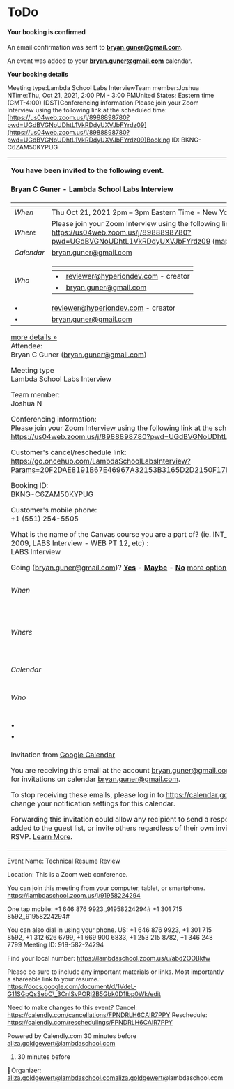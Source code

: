 # ToDo

#### &#x20;Your booking is confirmed

An email confirmation was sent to **bryan.guner@gmail.com**.

An event was added to your **bryan.guner@gmail.com** calendar.

**Your booking details**

Meeting type:Lambda School Labs InterviewTeam member:Joshua NTime:Thu, Oct 21, 2021, 2:00 PM - 3:00 PMUnited States; Eastern time (GMT-4:00) \[DST]Conferencing information:Please join your Zoom Interview using the following link at the scheduled time: [https://us04web.zoom.us/j/8988898780?pwd=UGdBVGNoUDhtL1VkRDdyUXVJbFYrdz09](https://us04web.zoom.us/j/8988898780?pwd=UGdBVGNoUDhtL1VkRDdyUXVJbFYrdz09)Booking ID: BKNG-C6ZAM50KYPUG





|                                                                                                                                                                                                                                                                                                                                                                                                                                                                                                                                                                                                                                                                                                                                                                                                                                                                                                                                                                                                                                                                                                                                                                                                                                                                                                                                                                                                                                                                                                                                                                                                                                                                                                                                                                                                                                                                                                                                                                                                                                                                                                                                                                                                                                                                                                                                                                                                                                                                                                                                                                                                                                                                                                                                                                                                                                                                                                                                                                                                                                                                                                                                                                                                                                                                                                                                                                                                                                                                                                                                                                                                                                                                                                                                                                                                                                                                                                                                                                                                                                                                                                                                                                                                                                                                                                                                                                                                                                                                                                                                                                                                                                                                                                            |                                                                                                                                                                                                                                                                                                                                                                                                                                                                |
| ---------------------------------------------------------------------------------------------------------------------------------------------------------------------------------------------------------------------------------------------------------------------------------------------------------------------------------------------------------------------------------------------------------------------------------------------------------------------------------------------------------------------------------------------------------------------------------------------------------------------------------------------------------------------------------------------------------------------------------------------------------------------------------------------------------------------------------------------------------------------------------------------------------------------------------------------------------------------------------------------------------------------------------------------------------------------------------------------------------------------------------------------------------------------------------------------------------------------------------------------------------------------------------------------------------------------------------------------------------------------------------------------------------------------------------------------------------------------------------------------------------------------------------------------------------------------------------------------------------------------------------------------------------------------------------------------------------------------------------------------------------------------------------------------------------------------------------------------------------------------------------------------------------------------------------------------------------------------------------------------------------------------------------------------------------------------------------------------------------------------------------------------------------------------------------------------------------------------------------------------------------------------------------------------------------------------------------------------------------------------------------------------------------------------------------------------------------------------------------------------------------------------------------------------------------------------------------------------------------------------------------------------------------------------------------------------------------------------------------------------------------------------------------------------------------------------------------------------------------------------------------------------------------------------------------------------------------------------------------------------------------------------------------------------------------------------------------------------------------------------------------------------------------------------------------------------------------------------------------------------------------------------------------------------------------------------------------------------------------------------------------------------------------------------------------------------------------------------------------------------------------------------------------------------------------------------------------------------------------------------------------------------------------------------------------------------------------------------------------------------------------------------------------------------------------------------------------------------------------------------------------------------------------------------------------------------------------------------------------------------------------------------------------------------------------------------------------------------------------------------------------------------------------------------------------------------------------------------------------------------------------------------------------------------------------------------------------------------------------------------------------------------------------------------------------------------------------------------------------------------------------------------------------------------------------------------------------------------------------------------------------------------------------------------------------------------------------- | -------------------------------------------------------------------------------------------------------------------------------------------------------------------------------------------------------------------------------------------------------------------------------------------------------------------------------------------------------------------------------------------------------------------------------------------------------------- |
| <p><strong>You have been invited to the following event.</strong></p><h4>Bryan C Guner - Lambda School Labs Interview</h4><table><thead><tr><th></th><th></th></tr></thead><tbody><tr><td><em>When</em></td><td>Thu Oct 21, 2021 2pm – 3pm Eastern Time - New York</td></tr><tr><td><em>Where</em></td><td>Please join your Zoom Interview using the following link at the scheduled time: <a href="https://us04web.zoom.us/j/8988898780?pwd=UGdBVGNoUDhtL1VkRDdyUXVJbFYrdz09">https://us04web.zoom.us/j/8988898780?pwd=UGdBVGNoUDhtL1VkRDdyUXVJbFYrdz09</a> (<a href="https://www.google.com/maps/search/Please+join+your+Zoom+Interview+using+the+following+link+at+the+scheduled+time:+https:%2F%2Fus04web.zoom.us%2Fj%2F8988898780%3Fpwd%3DUGdBVGNoUDhtL1VkRDdyUXVJbFYrdz09?hl=en">map</a>)</td></tr><tr><td><em>Calendar</em></td><td><a href="mailto:bryan.guner@gmail.com">bryan.guner@gmail.com</a></td></tr><tr><td><em>Who</em></td><td><table><thead><tr><th></th><th></th></tr></thead><tbody><tr><td>•</td><td><a href="mailto:reviewer@hyperiondev.com">reviewer@hyperiondev.com</a> - creator</td></tr><tr><td>•</td><td><a href="mailto:bryan.guner@gmail.com">bryan.guner@gmail.com</a></td></tr></tbody></table></td></tr><tr><td>•</td><td><a href="mailto:reviewer@hyperiondev.com">reviewer@hyperiondev.com</a> - creator</td></tr><tr><td>•</td><td><a href="mailto:bryan.guner@gmail.com">bryan.guner@gmail.com</a></td></tr></tbody></table><p><a href="https://calendar.google.com/calendar/event?action=VIEW&#x26;eid=aHQ5OG5iMDV2bDMzaTU3YWFrNHVrajlkaHMgYnJ5YW4uZ3VuZXJAbQ&#x26;tok=NTIjNzlyMDJiaGk1ZWo2bGkyODFmbjNmN3M0ZnNAZ3JvdXAuY2FsZW5kYXIuZ29vZ2xlLmNvbWUxYzQxMWRhM2U0YWFhYjBhMzE2MjViZWQwYzBjYWU0ZDFlYWIyZTk&#x26;ctz=America%2FNew_York&#x26;hl=en&#x26;es=1">more details »</a><br>Attendee:<br>Bryan C Guner (<a href="mailto:bryan.guner@gmail.com">bryan.guner@gmail.com</a>)</p><p>Meeting type<br>Lambda School Labs Interview‌</p><p>Team member:<br>Joshua N</p><p>Conferencing information:<br>Please join your Zoom Interview using the following link at the scheduled time: <a href="https://www.google.com/url?q=https%3A%2F%2Fus04web.zoom.us%2Fj%2F8988898780%3Fpwd%3DUGdBVGNoUDhtL1VkRDdyUXVJbFYrdz09&#x26;sa=D&#x26;source=calendar&#x26;usd=2&#x26;usg=AOvVaw2P9JlJC4rPEaeaGTmVEZk6">https://us04web.zoom.us/j/8988898780?pwd=UGdBVGNoUDhtL1VkRDdyUXVJbFYrdz09</a></p><p>Customer's cancel/reschedule link:<br><a href="https://www.google.com/url?q=https%3A%2F%2Fgo.oncehub.com%2FLambdaSchoolLabsInterview%3FParams%3D20F2DAE8191B67E46967A32153B3165D2D2150F17EE5C2882EF687FBB99364EE&#x26;sa=D&#x26;source=calendar&#x26;usd=2&#x26;usg=AOvVaw12DInUbGXV3I_pRyaOQY_I">https://go.oncehub.com/LambdaSchoolLabsInterview?Params=20F2DAE8191B67E46967A32153B3165D2D2150F17EE5C2882EF687FBB99364EE</a></p><p>Booking ID:<br>BKNG-C6ZAM50KYPUG</p><p>Customer's mobile phone:<br>+1 (551) 254-5505</p><p>What is the name of the Canvas course you are a part of? (ie. INT_END_2009, LABS Interview - 2009, LABS Interview - WEB PT 12, etc) :<br>LABS Interview</p><p>Going (<a href="mailto:bryan.guner@gmail.com">bryan.guner@gmail.com</a>)?   <a href="https://calendar.google.com/calendar/event?action=RESPOND&#x26;eid=aHQ5OG5iMDV2bDMzaTU3YWFrNHVrajlkaHMgYnJ5YW4uZ3VuZXJAbQ&#x26;rst=1&#x26;tok=NTIjNzlyMDJiaGk1ZWo2bGkyODFmbjNmN3M0ZnNAZ3JvdXAuY2FsZW5kYXIuZ29vZ2xlLmNvbWUxYzQxMWRhM2U0YWFhYjBhMzE2MjViZWQwYzBjYWU0ZDFlYWIyZTk&#x26;ctz=America%2FNew_York&#x26;hl=en&#x26;es=1"><strong>Yes</strong></a><strong> - </strong><a href="https://calendar.google.com/calendar/event?action=RESPOND&#x26;eid=aHQ5OG5iMDV2bDMzaTU3YWFrNHVrajlkaHMgYnJ5YW4uZ3VuZXJAbQ&#x26;rst=3&#x26;tok=NTIjNzlyMDJiaGk1ZWo2bGkyODFmbjNmN3M0ZnNAZ3JvdXAuY2FsZW5kYXIuZ29vZ2xlLmNvbWUxYzQxMWRhM2U0YWFhYjBhMzE2MjViZWQwYzBjYWU0ZDFlYWIyZTk&#x26;ctz=America%2FNew_York&#x26;hl=en&#x26;es=1"><strong>Maybe</strong></a><strong> - </strong><a href="https://calendar.google.com/calendar/event?action=RESPOND&#x26;eid=aHQ5OG5iMDV2bDMzaTU3YWFrNHVrajlkaHMgYnJ5YW4uZ3VuZXJAbQ&#x26;rst=2&#x26;tok=NTIjNzlyMDJiaGk1ZWo2bGkyODFmbjNmN3M0ZnNAZ3JvdXAuY2FsZW5kYXIuZ29vZ2xlLmNvbWUxYzQxMWRhM2U0YWFhYjBhMzE2MjViZWQwYzBjYWU0ZDFlYWIyZTk&#x26;ctz=America%2FNew_York&#x26;hl=en&#x26;es=1"><strong>No</strong></a>    <a href="https://calendar.google.com/calendar/event?action=VIEW&#x26;eid=aHQ5OG5iMDV2bDMzaTU3YWFrNHVrajlkaHMgYnJ5YW4uZ3VuZXJAbQ&#x26;tok=NTIjNzlyMDJiaGk1ZWo2bGkyODFmbjNmN3M0ZnNAZ3JvdXAuY2FsZW5kYXIuZ29vZ2xlLmNvbWUxYzQxMWRhM2U0YWFhYjBhMzE2MjViZWQwYzBjYWU0ZDFlYWIyZTk&#x26;ctz=America%2FNew_York&#x26;hl=en&#x26;es=1">more options »</a></p> |                                                                                                                                                                                                                                                                                                                                                                                                                                                                |
| _When_                                                                                                                                                                                                                                                                                                                                                                                                                                                                                                                                                                                                                                                                                                                                                                                                                                                                                                                                                                                                                                                                                                                                                                                                                                                                                                                                                                                                                                                                                                                                                                                                                                                                                                                                                                                                                                                                                                                                                                                                                                                                                                                                                                                                                                                                                                                                                                                                                                                                                                                                                                                                                                                                                                                                                                                                                                                                                                                                                                                                                                                                                                                                                                                                                                                                                                                                                                                                                                                                                                                                                                                                                                                                                                                                                                                                                                                                                                                                                                                                                                                                                                                                                                                                                                                                                                                                                                                                                                                                                                                                                                                                                                                                                                     | Thu Oct 21, 2021 2pm – 3pm Eastern Time - New York                                                                                                                                                                                                                                                                                                                                                                                                             |
| _Where_                                                                                                                                                                                                                                                                                                                                                                                                                                                                                                                                                                                                                                                                                                                                                                                                                                                                                                                                                                                                                                                                                                                                                                                                                                                                                                                                                                                                                                                                                                                                                                                                                                                                                                                                                                                                                                                                                                                                                                                                                                                                                                                                                                                                                                                                                                                                                                                                                                                                                                                                                                                                                                                                                                                                                                                                                                                                                                                                                                                                                                                                                                                                                                                                                                                                                                                                                                                                                                                                                                                                                                                                                                                                                                                                                                                                                                                                                                                                                                                                                                                                                                                                                                                                                                                                                                                                                                                                                                                                                                                                                                                                                                                                                                    | Please join your Zoom Interview using the following link at the scheduled time: [https://us04web.zoom.us/j/8988898780?pwd=UGdBVGNoUDhtL1VkRDdyUXVJbFYrdz09](https://us04web.zoom.us/j/8988898780?pwd=UGdBVGNoUDhtL1VkRDdyUXVJbFYrdz09) ([map](https://www.google.com/maps/search/Please+join+your+Zoom+Interview+using+the+following+link+at+the+scheduled+time:+https:%2F%2Fus04web.zoom.us%2Fj%2F8988898780%3Fpwd%3DUGdBVGNoUDhtL1VkRDdyUXVJbFYrdz09?hl=en)) |
| _Calendar_                                                                                                                                                                                                                                                                                                                                                                                                                                                                                                                                                                                                                                                                                                                                                                                                                                                                                                                                                                                                                                                                                                                                                                                                                                                                                                                                                                                                                                                                                                                                                                                                                                                                                                                                                                                                                                                                                                                                                                                                                                                                                                                                                                                                                                                                                                                                                                                                                                                                                                                                                                                                                                                                                                                                                                                                                                                                                                                                                                                                                                                                                                                                                                                                                                                                                                                                                                                                                                                                                                                                                                                                                                                                                                                                                                                                                                                                                                                                                                                                                                                                                                                                                                                                                                                                                                                                                                                                                                                                                                                                                                                                                                                                                                 | [bryan.guner@gmail.com](mailto:bryan.guner@gmail.com)                                                                                                                                                                                                                                                                                                                                                                                                          |
| _Who_                                                                                                                                                                                                                                                                                                                                                                                                                                                                                                                                                                                                                                                                                                                                                                                                                                                                                                                                                                                                                                                                                                                                                                                                                                                                                                                                                                                                                                                                                                                                                                                                                                                                                                                                                                                                                                                                                                                                                                                                                                                                                                                                                                                                                                                                                                                                                                                                                                                                                                                                                                                                                                                                                                                                                                                                                                                                                                                                                                                                                                                                                                                                                                                                                                                                                                                                                                                                                                                                                                                                                                                                                                                                                                                                                                                                                                                                                                                                                                                                                                                                                                                                                                                                                                                                                                                                                                                                                                                                                                                                                                                                                                                                                                      | <table><thead><tr><th></th><th></th></tr></thead><tbody><tr><td>•</td><td><a href="mailto:reviewer@hyperiondev.com">reviewer@hyperiondev.com</a> - creator</td></tr><tr><td>•</td><td><a href="mailto:bryan.guner@gmail.com">bryan.guner@gmail.com</a></td></tr></tbody></table>                                                                                                                                                                               |
| •                                                                                                                                                                                                                                                                                                                                                                                                                                                                                                                                                                                                                                                                                                                                                                                                                                                                                                                                                                                                                                                                                                                                                                                                                                                                                                                                                                                                                                                                                                                                                                                                                                                                                                                                                                                                                                                                                                                                                                                                                                                                                                                                                                                                                                                                                                                                                                                                                                                                                                                                                                                                                                                                                                                                                                                                                                                                                                                                                                                                                                                                                                                                                                                                                                                                                                                                                                                                                                                                                                                                                                                                                                                                                                                                                                                                                                                                                                                                                                                                                                                                                                                                                                                                                                                                                                                                                                                                                                                                                                                                                                                                                                                                                                          | [reviewer@hyperiondev.com](mailto:reviewer@hyperiondev.com) - creator                                                                                                                                                                                                                                                                                                                                                                                          |
| •                                                                                                                                                                                                                                                                                                                                                                                                                                                                                                                                                                                                                                                                                                                                                                                                                                                                                                                                                                                                                                                                                                                                                                                                                                                                                                                                                                                                                                                                                                                                                                                                                                                                                                                                                                                                                                                                                                                                                                                                                                                                                                                                                                                                                                                                                                                                                                                                                                                                                                                                                                                                                                                                                                                                                                                                                                                                                                                                                                                                                                                                                                                                                                                                                                                                                                                                                                                                                                                                                                                                                                                                                                                                                                                                                                                                                                                                                                                                                                                                                                                                                                                                                                                                                                                                                                                                                                                                                                                                                                                                                                                                                                                                                                          | [bryan.guner@gmail.com](mailto:bryan.guner@gmail.com)                                                                                                                                                                                                                                                                                                                                                                                                          |
| <p>Invitation from <a href="https://calendar.google.com/calendar/">Google Calendar</a></p><p>You are receiving this email at the account <a href="mailto:bryan.guner@gmail.com">bryan.guner@gmail.com</a> because you are subscribed for invitations on calendar <a href="mailto:bryan.guner@gmail.com">bryan.guner@gmail.com</a>.</p><p>To stop receiving these emails, please log in to <a href="https://calendar.google.com/calendar/">https://calendar.google.com/calendar/</a> and change your notification settings for this calendar.</p><p>Forwarding this invitation could allow any recipient to send a response to the organizer and be added to the guest list, or invite others regardless of their own invitation status, or to modify your RSVP. <a href="https://support.google.com/calendar/answer/37135#forwarding">Learn More</a>.</p>                                                                                                                                                                                                                                                                                                                                                                                                                                                                                                                                                                                                                                                                                                                                                                                                                                                                                                                                                                                                                                                                                                                                                                                                                                                                                                                                                                                                                                                                                                                                                                                                                                                                                                                                                                                                                                                                                                                                                                                                                                                                                                                                                                                                                                                                                                                                                                                                                                                                                                                                                                                                                                                                                                                                                                                                                                                                                                                                                                                                                                                                                                                                                                                                                                                                                                                                                                                                                                                                                                                                                                                                                                                                                                                                                                                                                                                  |                                                                                                                                                                                                                                                                                                                                                                                                                                                                |



Event Name: Technical Resume Review

Location: This is a Zoom web conference.

You can join this meeting from your computer, tablet, or smartphone. https://lambdaschool.zoom.us/j/91958224294

One tap mobile: +1 646 876 9923,,91958224294# +1 301 715 8592,,91958224294#

You can also dial in using your phone. US: +1 646 876 9923, +1 301 715 8592, +1 312 626 6799, +1 669 900 6833, +1 253 215 8782, +1 346 248 7799 Meeting ID: 919-582-24294

Find your local number: https://lambdaschool.zoom.us/u/abd2OOBkfw

Please be sure to include any important materials or links. Most importantly a shareable link to your resume.: https://docs.google.com/document/d/1VdeL-G11SGpQsSebC\_3CnlSvPORj2B5Gbk0D1Ibp0Wk/edit

Need to make changes to this event? Cancel: https://calendly.com/cancellations/FPNDRLH6CAIR7PPY Reschedule: https://calendly.com/reschedulings/FPNDRLH6CAIR7PPY

Powered by Calendly.com 30 minutes before aliza.goldgewert@lambdaschool.com

1. 30 minutes before

Organizer: aliza.goldgewert@lambdaschool.comaliza.goldgewert@lambdaschool.com
